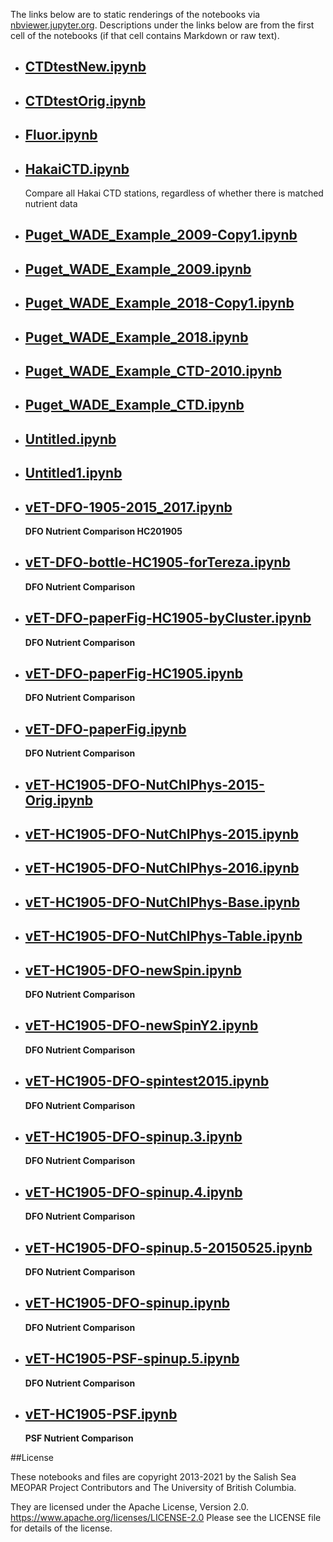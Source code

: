 The links below are to static renderings of the notebooks via
[nbviewer.jupyter.org](https://nbviewer.jupyter.org/).
Descriptions under the links below are from the first cell of the notebooks
(if that cell contains Markdown or raw text).

* ## [CTDtestNew.ipynb](https://nbviewer.jupyter.org/github/SalishSeaCast/analysis-elise-2/blob/master/notebooks/bioTuning/HC1905-varvar/CTDtestNew.ipynb)  
    
* ## [CTDtestOrig.ipynb](https://nbviewer.jupyter.org/github/SalishSeaCast/analysis-elise-2/blob/master/notebooks/bioTuning/HC1905-varvar/CTDtestOrig.ipynb)  
    
* ## [Fluor.ipynb](https://nbviewer.jupyter.org/github/SalishSeaCast/analysis-elise-2/blob/master/notebooks/bioTuning/HC1905-varvar/Fluor.ipynb)  
    
* ## [HakaiCTD.ipynb](https://nbviewer.jupyter.org/github/SalishSeaCast/analysis-elise-2/blob/master/notebooks/bioTuning/HC1905-varvar/HakaiCTD.ipynb)  
    
    Compare all Hakai CTD stations, regardless of whether there is matched nutrient data

* ## [Puget_WADE_Example_2009-Copy1.ipynb](https://nbviewer.jupyter.org/github/SalishSeaCast/analysis-elise-2/blob/master/notebooks/bioTuning/HC1905-varvar/Puget_WADE_Example_2009-Copy1.ipynb)  
    
* ## [Puget_WADE_Example_2009.ipynb](https://nbviewer.jupyter.org/github/SalishSeaCast/analysis-elise-2/blob/master/notebooks/bioTuning/HC1905-varvar/Puget_WADE_Example_2009.ipynb)  
    
* ## [Puget_WADE_Example_2018-Copy1.ipynb](https://nbviewer.jupyter.org/github/SalishSeaCast/analysis-elise-2/blob/master/notebooks/bioTuning/HC1905-varvar/Puget_WADE_Example_2018-Copy1.ipynb)  
    
* ## [Puget_WADE_Example_2018.ipynb](https://nbviewer.jupyter.org/github/SalishSeaCast/analysis-elise-2/blob/master/notebooks/bioTuning/HC1905-varvar/Puget_WADE_Example_2018.ipynb)  
    
* ## [Puget_WADE_Example_CTD-2010.ipynb](https://nbviewer.jupyter.org/github/SalishSeaCast/analysis-elise-2/blob/master/notebooks/bioTuning/HC1905-varvar/Puget_WADE_Example_CTD-2010.ipynb)  
    
* ## [Puget_WADE_Example_CTD.ipynb](https://nbviewer.jupyter.org/github/SalishSeaCast/analysis-elise-2/blob/master/notebooks/bioTuning/HC1905-varvar/Puget_WADE_Example_CTD.ipynb)  
    
* ## [Untitled.ipynb](https://nbviewer.jupyter.org/github/SalishSeaCast/analysis-elise-2/blob/master/notebooks/bioTuning/HC1905-varvar/Untitled.ipynb)  
    
* ## [Untitled1.ipynb](https://nbviewer.jupyter.org/github/SalishSeaCast/analysis-elise-2/blob/master/notebooks/bioTuning/HC1905-varvar/Untitled1.ipynb)  
    
* ## [vET-DFO-1905-2015_2017.ipynb](https://nbviewer.jupyter.org/github/SalishSeaCast/analysis-elise-2/blob/master/notebooks/bioTuning/HC1905-varvar/vET-DFO-1905-2015_2017.ipynb)  
    
    **DFO Nutrient Comparison HC201905**

* ## [vET-DFO-bottle-HC1905-forTereza.ipynb](https://nbviewer.jupyter.org/github/SalishSeaCast/analysis-elise-2/blob/master/notebooks/bioTuning/HC1905-varvar/vET-DFO-bottle-HC1905-forTereza.ipynb)  
    
    **DFO Nutrient Comparison**

* ## [vET-DFO-paperFig-HC1905-byCluster.ipynb](https://nbviewer.jupyter.org/github/SalishSeaCast/analysis-elise-2/blob/master/notebooks/bioTuning/HC1905-varvar/vET-DFO-paperFig-HC1905-byCluster.ipynb)  
    
    **DFO Nutrient Comparison**

* ## [vET-DFO-paperFig-HC1905.ipynb](https://nbviewer.jupyter.org/github/SalishSeaCast/analysis-elise-2/blob/master/notebooks/bioTuning/HC1905-varvar/vET-DFO-paperFig-HC1905.ipynb)  
    
    **DFO Nutrient Comparison**

* ## [vET-DFO-paperFig.ipynb](https://nbviewer.jupyter.org/github/SalishSeaCast/analysis-elise-2/blob/master/notebooks/bioTuning/HC1905-varvar/vET-DFO-paperFig.ipynb)  
    
    **DFO Nutrient Comparison**

* ## [vET-HC1905-DFO-NutChlPhys-2015-Orig.ipynb](https://nbviewer.jupyter.org/github/SalishSeaCast/analysis-elise-2/blob/master/notebooks/bioTuning/HC1905-varvar/vET-HC1905-DFO-NutChlPhys-2015-Orig.ipynb)  
    
* ## [vET-HC1905-DFO-NutChlPhys-2015.ipynb](https://nbviewer.jupyter.org/github/SalishSeaCast/analysis-elise-2/blob/master/notebooks/bioTuning/HC1905-varvar/vET-HC1905-DFO-NutChlPhys-2015.ipynb)  
    
* ## [vET-HC1905-DFO-NutChlPhys-2016.ipynb](https://nbviewer.jupyter.org/github/SalishSeaCast/analysis-elise-2/blob/master/notebooks/bioTuning/HC1905-varvar/vET-HC1905-DFO-NutChlPhys-2016.ipynb)  
    
* ## [vET-HC1905-DFO-NutChlPhys-Base.ipynb](https://nbviewer.jupyter.org/github/SalishSeaCast/analysis-elise-2/blob/master/notebooks/bioTuning/HC1905-varvar/vET-HC1905-DFO-NutChlPhys-Base.ipynb)  
    
* ## [vET-HC1905-DFO-NutChlPhys-Table.ipynb](https://nbviewer.jupyter.org/github/SalishSeaCast/analysis-elise-2/blob/master/notebooks/bioTuning/HC1905-varvar/vET-HC1905-DFO-NutChlPhys-Table.ipynb)  
    
* ## [vET-HC1905-DFO-newSpin.ipynb](https://nbviewer.jupyter.org/github/SalishSeaCast/analysis-elise-2/blob/master/notebooks/bioTuning/HC1905-varvar/vET-HC1905-DFO-newSpin.ipynb)  
    
    **DFO Nutrient Comparison**

* ## [vET-HC1905-DFO-newSpinY2.ipynb](https://nbviewer.jupyter.org/github/SalishSeaCast/analysis-elise-2/blob/master/notebooks/bioTuning/HC1905-varvar/vET-HC1905-DFO-newSpinY2.ipynb)  
    
    **DFO Nutrient Comparison**

* ## [vET-HC1905-DFO-spintest2015.ipynb](https://nbviewer.jupyter.org/github/SalishSeaCast/analysis-elise-2/blob/master/notebooks/bioTuning/HC1905-varvar/vET-HC1905-DFO-spintest2015.ipynb)  
    
    **DFO Nutrient Comparison**

* ## [vET-HC1905-DFO-spinup.3.ipynb](https://nbviewer.jupyter.org/github/SalishSeaCast/analysis-elise-2/blob/master/notebooks/bioTuning/HC1905-varvar/vET-HC1905-DFO-spinup.3.ipynb)  
    
    **DFO Nutrient Comparison**

* ## [vET-HC1905-DFO-spinup.4.ipynb](https://nbviewer.jupyter.org/github/SalishSeaCast/analysis-elise-2/blob/master/notebooks/bioTuning/HC1905-varvar/vET-HC1905-DFO-spinup.4.ipynb)  
    
    **DFO Nutrient Comparison**

* ## [vET-HC1905-DFO-spinup.5-20150525.ipynb](https://nbviewer.jupyter.org/github/SalishSeaCast/analysis-elise-2/blob/master/notebooks/bioTuning/HC1905-varvar/vET-HC1905-DFO-spinup.5-20150525.ipynb)  
    
    **DFO Nutrient Comparison**

* ## [vET-HC1905-DFO-spinup.ipynb](https://nbviewer.jupyter.org/github/SalishSeaCast/analysis-elise-2/blob/master/notebooks/bioTuning/HC1905-varvar/vET-HC1905-DFO-spinup.ipynb)  
    
    **DFO Nutrient Comparison**

* ## [vET-HC1905-PSF-spinup.5.ipynb](https://nbviewer.jupyter.org/github/SalishSeaCast/analysis-elise-2/blob/master/notebooks/bioTuning/HC1905-varvar/vET-HC1905-PSF-spinup.5.ipynb)  
    
    **DFO Nutrient Comparison**

* ## [vET-HC1905-PSF.ipynb](https://nbviewer.jupyter.org/github/SalishSeaCast/analysis-elise-2/blob/master/notebooks/bioTuning/HC1905-varvar/vET-HC1905-PSF.ipynb)  
    
    **PSF Nutrient Comparison**


##License

These notebooks and files are copyright 2013-2021
by the Salish Sea MEOPAR Project Contributors
and The University of British Columbia.

They are licensed under the Apache License, Version 2.0.
https://www.apache.org/licenses/LICENSE-2.0
Please see the LICENSE file for details of the license.
